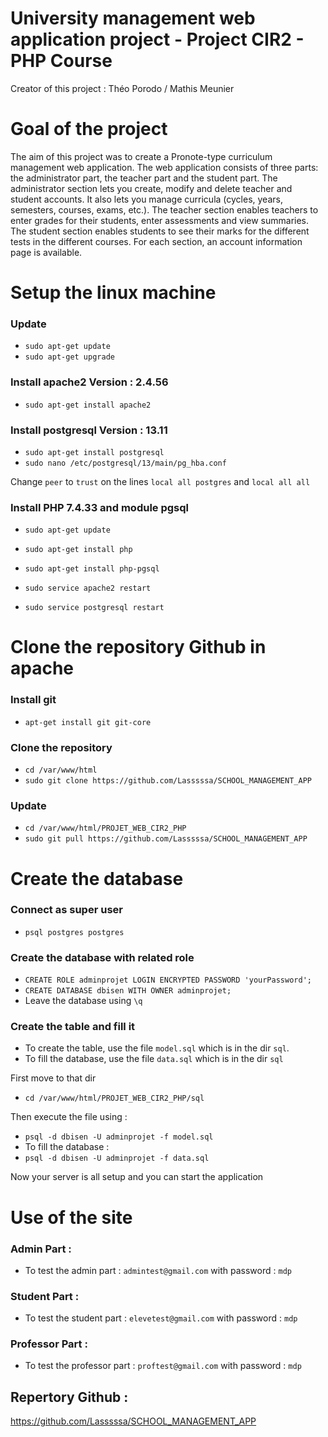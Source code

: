 # University management web application project - Project CIR2 - PHP Course

Creator of this project : Théo Porodo / Mathis Meunier
 
# Goal of the project 

The aim of this project was to create a Pronote-type curriculum management web application.
The web application consists of three parts: the administrator part, the teacher part and the student part.
The administrator section lets you create, modify and delete teacher and student accounts. It also lets you manage curricula (cycles, years, semesters, courses, exams, etc.).
The teacher section enables teachers to enter grades for their students, enter assessments and view summaries.
The student section enables students to see their marks for the different tests in the different courses.
For each section, an account information page is available.

# Setup the linux machine

### Update
- `sudo apt-get update`
- `sudo apt-get upgrade`

### Install apache2 Version : 2.4.56
- `sudo apt-get install apache2`

### Install postgresql Version : 13.11
- `sudo apt-get install postgresql`
- `sudo nano /etc/postgresql/13/main/pg_hba.conf`

Change `peer` to `trust` on the lines `local all postgres` and `local all all`

### Install PHP 7.4.33 and module pgsql
- `sudo apt-get update`
- `sudo apt-get install php`
- `sudo apt-get install php-pgsql`

- `sudo service apache2 restart`
- `sudo service postgresql restart`

# Clone the repository Github in apache
### Install git
- `apt-get install git git-core`
### Clone the repository
- `cd /var/www/html`
- `sudo git clone https://github.com/Lasssssa/SCHOOL_MANAGEMENT_APP` 
### Update
- `cd /var/www/html/PROJET_WEB_CIR2_PHP`
- `sudo git pull https://github.com/Lasssssa/SCHOOL_MANAGEMENT_APP`

# Create the database

### Connect as super user
- `psql postgres postgres`

### Create the database with related role
- `CREATE ROLE adminprojet LOGIN ENCRYPTED PASSWORD 'yourPassword';`
- `CREATE DATABASE dbisen WITH OWNER adminprojet;`
- Leave the database using `\q`

### Create the table and fill it
- To create the table, use the file `model.sql` which is in the dir `sql`.
- To fill the database, use the file `data.sql` which is in the dir `sql` 

First move to that dir
- `cd /var/www/html/PROJET_WEB_CIR2_PHP/sql`

Then execute the file using : 
- `psql -d dbisen -U adminprojet -f model.sql`
- To fill the database : 
- `psql -d dbisen -U adminprojet -f data.sql`

Now your server is all setup and you can start the application

# Use of the site

### Admin Part : 
- To test the admin part : `admintest@gmail.com` with password : `mdp`

### Student Part : 
- To test the student part : `elevetest@gmail.com` with password : `mdp`

### Professor Part : 
- To test the professor part : `proftest@gmail.com` with password : `mdp`

## Repertory Github : 
https://github.com/Lasssssa/SCHOOL_MANAGEMENT_APP
